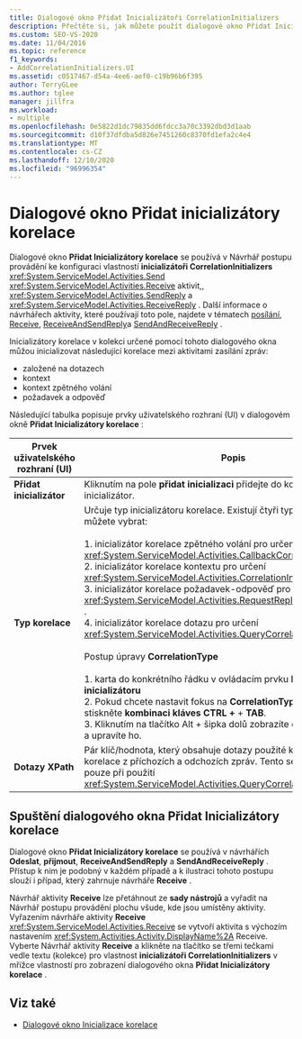 ```yaml
---
title: Dialogové okno Přidat Inicializátoři CorrelationInitializers
description: Přečtěte si, jak můžete použít dialogové okno Přidat Inicializátory korelace v Návrhář postupu provádění ke konfiguraci vlastností Inicializátoři CorrelationInitializers aktivit odeslat, přijmout a SendReply.
ms.custom: SEO-VS-2020
ms.date: 11/04/2016
ms.topic: reference
f1_keywords:
- AddCorrelationInitializers.UI
ms.assetid: c0517467-d54a-4ee6-aef0-c19b96b6f395
author: TerryGLee
ms.author: tglee
manager: jillfra
ms.workload:
- multiple
ms.openlocfilehash: 0e5822d1dc79835dd6fdcc3a70c3392dbd3d1aab
ms.sourcegitcommit: d10f37dfdba5d826e7451260c8370fd1efa2c4e4
ms.translationtype: MT
ms.contentlocale: cs-CZ
ms.lasthandoff: 12/10/2020
ms.locfileid: "96996354"
---
```

# <a name="add-correlationinitializers-dialog-box"></a>Dialogové okno Přidat inicializátory korelace

Dialogové okno **Přidat Inicializátory korelace** se používá v Návrhář postupu provádění ke konfiguraci vlastností **inicializátoři CorrelationInitializers** <xref:System.ServiceModel.Activities.Send> <xref:System.ServiceModel.Activities.Receive> aktivit,, <xref:System.ServiceModel.Activities.SendReply> a <xref:System.ServiceModel.Activities.ReceiveReply> . Další informace o návrhářech aktivity, které používají toto pole, najdete v tématech [posílání](../workflow-designer/send-activity-designer.md), [Receive](../workflow-designer/receive-activity-designer.md), [ReceiveAndSendReply](../workflow-designer/receiveandsendreply-template-designer.md)a [SendAndReceiveReply](../workflow-designer/sendandreceivereply-template-designer.md) .

Inicializátory korelace v kolekci určené pomocí tohoto dialogového okna můžou inicializovat následující korelace mezi aktivitami zasílání zpráv:

- založené na dotazech
- kontext
- kontext zpětného volání
- požadavek a odpověď

Následující tabulka popisuje prvky uživatelského rozhraní (UI) v dialogovém okně **Přidat Inicializátory korelace** :

|Prvek uživatelského rozhraní (UI)|Popis|
|-|-----------------|
|**Přidat inicializátor**|Kliknutím na pole **přidat inicializaci** přidejte do kolekce další inicializátor.|
|**Typ korelace**|Určuje typ inicializátoru korelace. Existují čtyři typy, ze kterých si můžete vybrat:<br /><br /> 1. inicializátor korelace zpětného volání pro určení <xref:System.ServiceModel.Activities.CallbackCorrelationInitializer> .<br />2. inicializátor korelace kontextu pro určení <xref:System.ServiceModel.Activities.CorrelationInitializer> .<br />3. inicializátor korelace požadavek-odpověď pro určení <xref:System.ServiceModel.Activities.RequestReplyCorrelationInitializer> .<br />4. inicializátor korelace dotazu pro určení <xref:System.ServiceModel.Activities.QueryCorrelationInitializer> .<br /><br /> Postup úpravy **CorrelationType**<br /><br /> 1. karta do konkrétního řádku v ovládacím prvku **Přidat inicializátor inicializátoru**<br />2. Pokud chcete nastavit fokus na **CorrelationTypeComboBox**, stiskněte **kombinaci kláves CTRL +** + **TAB**.<br />3. Kliknutím na tlačítko Alt + šipka dolů zobrazíte okno se **seznamem** a upravíte ho.|
|**Dotazy XPath**|Pár klíč/hodnota, který obsahuje dotazy použité k extrakci dat korelace z příchozích a odchozích zpráv. Tento seznam je platný pouze při použití <xref:System.ServiceModel.Activities.QueryCorrelationInitializer> typů.|

## <a name="to-launch-the-add-correlation-initializers-dialog-box"></a>Spuštění dialogového okna Přidat Inicializátory korelace

 Dialogové okno **Přidat Inicializátory korelace** se používá v návrhářích **Odeslat**, **přijmout**, **ReceiveAndSendReply** a **SendAndReceiveReply** . Přístup k nim je podobný v každém případě a k ilustraci tohoto postupu slouží i případ, který zahrnuje návrháře **Receive** .

 Návrhář aktivity **Receive** lze přetáhnout ze **sady nástrojů** a vyřadit na Návrhář postupu provádění plochu všude, kde jsou umístěny aktivity. Vyřazením návrháře aktivity **Receive** <xref:System.ServiceModel.Activities.Receive> se vytvoří aktivita s výchozím nastavením <xref:System.Activities.Activity.DisplayName%2A> Receive. Vyberte Návrhář aktivity **Receive** a klikněte na tlačítko se třemi tečkami vedle textu (kolekce) pro vlastnost **inicializátoři CorrelationInitializers** v mřížce vlastností pro zobrazení dialogového okna **Přidat Inicializátory korelace** .

## <a name="see-also"></a>Viz také

- [Dialogové okno Inicializace korelace](../workflow-designer/initialize-correlation-dialog-box.md)
